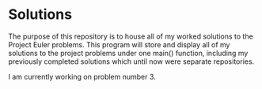 # Solutions
The purpose of this repository is to house all of my worked solutions to the Project Euler problems.
This program will store and display all of my solutions to the project problems under one main() function,
including my previously completed solutions which until now were separate repositories.

I am currently working on problem number 3.
